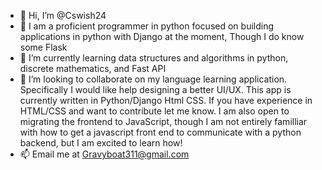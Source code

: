 - 👋 Hi, I’m @Cswish24
- 👀 I am a proficient programmer in python focused on building applications in python with Django at the moment, Though I do know some Flask
- 🌱 I’m currently learning data structures and algorithms in python, discrete mathematics, and Fast API
- 💞️ I’m looking to collaborate on my language learning application. Specifically I would like help designing a better UI/UX. This app is currently written in Python/Django Html CSS. If you have experience in HTML/CSS and want to contribute let me know. I am also open to migrating the frontend to JavaScript, though I am not entirely familliar with how to get a javascript front end to communicate with a python backend, but I am excited to learn how!
- 📫 Email me at Gravyboat311@gmail.com

<!---
Cswish24/Cswish24 is a ✨ special ✨ repository because its `README.md` (this file) appears on your GitHub profile.
You can click the Preview link to take a look at your changes.
--->
